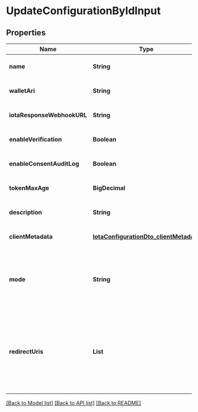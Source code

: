 # UpdateConfigurationByIdInput

## Properties

| Name                       | Type                                                                              | Description                                                                                                                                                                        | Notes                        |
| -------------------------- | --------------------------------------------------------------------------------- | ---------------------------------------------------------------------------------------------------------------------------------------------------------------------------------- | ---------------------------- |
| **name**                   | **String**                                                                        | The name of the config                                                                                                                                                             | [optional] [default to null] |
| **walletAri**              | **String**                                                                        | The wallet Ari that will be used to sign                                                                                                                                           | [optional] [default to null] |
| **iotaResponseWebhookURL** | **String**                                                                        | webhook to call when data is ready                                                                                                                                                 | [optional] [default to null] |
| **enableVerification**     | **Boolean**                                                                       |                                                                                                                                                                                    | [optional] [default to null] |
| **enableConsentAuditLog**  | **Boolean**                                                                       |                                                                                                                                                                                    | [optional] [default to null] |
| **tokenMaxAge**            | **BigDecimal**                                                                    | token time to live in seconds                                                                                                                                                      | [optional] [default to null] |
| **description**            | **String**                                                                        | The description of the config                                                                                                                                                      | [optional] [default to null] |
| **clientMetadata**         | [**IotaConfigurationDto_clientMetadata**](IotaConfigurationDto_clientMetadata.md) |                                                                                                                                                                                    | [optional] [default to null] |
| **mode**                   | **String**                                                                        | indicates whether the flow is a WebSocket flow or a Redirect flow. This value is used in Vault to determine how to process the data flow request.                                  | [optional] [default to null] |
| **redirectUris**           | **List**                                                                          | the URL that the user will be redirected to after the request has been processed; should be provided by the developer of the client application.Required only if mode is Redirect. | [optional] [default to null] |

[[Back to Model list]](../README.md#documentation-for-models) [[Back to API list]](../README.md#documentation-for-api-endpoints) [[Back to README]](../README.md)
